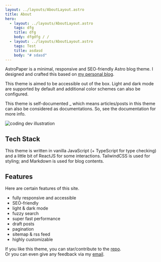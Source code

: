 ```yaml
---
layout: ../layouts/AboutLayout.astro
title: About
hero:
  - layout: ../layouts/AboutLayout.astro
    tags: dfg
    title: dfg
    body: dfgdfg / /
  - layout: ../layouts/AboutLayout.astro
    tags: Test
    title: asdasd
    body: "# sdasd"
---
```

AstroPaper is a minimal, responsive and SEO-friendly Astro blog theme. I designed and crafted this based on [my personal blog](https://satnaing.dev/blog).

This theme is aimed to be accessible out of the box. Light and dark mode are supported by default and additional color schemes can also be configured.

This theme is self-documented \_ which means articles/posts in this theme can also be considered as documentations. So, see the documentation for more info.

![coding dev illustration](/assets/dev.svg)

## Tech Stack

This theme is written in vanilla JavaScript (+ TypeScript for type checking) and a little bit of ReactJS for some interactions. TailwindCSS is used for styling; and Markdown is used for blog contents.

## Features

Here are certain features of this site.

*   fully responsive and accessible
*   SEO-friendly
*   light & dark mode
*   fuzzy search
*   super fast performance
*   draft posts
*   pagination
*   sitemap & rss feed
*   highly customizable

If you like this theme, you can star/contribute to the [repo](https://github.com/satnaing/astro-paper).  
Or you can even give any feedback via my [email](mailto:contact@satnaing.dev).